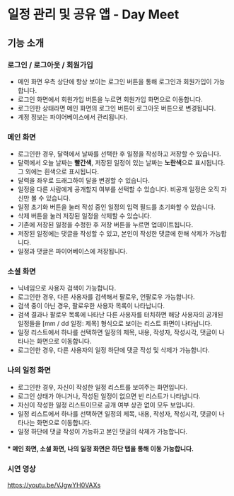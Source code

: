 # 일정 관리 및 공유 앱 - Day Meet

## 기능 소개

### 로그인 / 로그아웃 / 회원가입
- 메인 화면 우측 상단에 항상 보이는 로그인 버튼을 통해 로그인과 회원가입이 가능합니다.
- 로그인 화면에서 회원가입 버튼을 누르면 회원가입 화면으로 이동합니다.
- 로그인한 상태라면 메인 화면의 로그인 버튼이 로그아웃 버튼으로 변경됩니다.
- 계정 정보는 파이어베이스에서 관리됩니다.

### 메인 화면
- 로그인한 경우, 달력에서 날짜를 선택한 후 일정을 작성하고 저장할 수 있습니다.
- 달력에서 오늘 날짜는 **빨간색**, 저장된 일정이 있는 날짜는 **노란색**으로 표시됩니다. 그 외에는 흰색으로 표시됩니다.
- 달력을 좌우로 드래그하여 달을 변경할 수 있습니다.
- 일정을 다른 사람에게 공개할지 여부를 선택할 수 있습니다. 비공개 일정은 오직 자신만 볼 수 있습니다.
- 일정 초기화 버튼을 눌러 작성 중인 일정의 입력 필드를 초기화할 수 있습니다.
- 삭제 버튼을 눌러 저장된 일정을 삭제할 수 있습니다.
- 기존에 저장된 일정을 수정한 후 저장 버튼을 누르면 업데이트됩니다.
- 저장된 일정에는 댓글을 작성할 수 있고, 본인이 작성한 댓글에 한해 삭제가 가능합니다.
- 일정과 댓글은 파이어베이스에 저장됩니다.

### 소셜 화면
- 닉네임으로 사용자 검색이 가능합니다.
- 로그인한 경우, 다른 사용자를 검색해서 팔로우, 언팔로우 가능합니다.
- 검색 중이 아닌 경우, 팔로우한 사용자 목록이 나타납니다.
- 검색 결과나 팔로우 목록에 나타난 다른 사용자를 터치하면 해당 사용자의 공개된 일정들을 [mm / dd 일정: 제목] 형식으로 보이는 리스트 화면이 나타납니다.
- 일정 리스트에서 하나를 선택하면 일정의 제목, 내용, 작성자, 작성시각, 댓글이 나타나는 화면으로 이동합니다.
- 로그인한 경우, 다른 사용자의 일정 하단에 댓글 작성 및 삭제가 가능합니다.

### 나의 일정 화면
- 로그인한 경우, 자신이 작성한 일정 리스트를 보여주는 화면입니다.
- 로그인 상태가 아니거나, 작성된 일정이 없으면 빈 리스트가 나타납니다.
- 자신이 작성한 일정 리스트이므로 공개 여부 상관 없이 모두 보입니다.
- 일정 리스트에서 하나를 선택하면 일정의 제목, 내용, 작성자, 작성시각, 댓글이 나타나는 화면으로 이동합니다.
- 일정 하단에 댓글 작성이 가능하고 본인 댓글의 삭제가 가능합니다.

#### * 메인 화면, 소셜 화면, 나의 일정 화면은 하단 탭을 통해 이동 가능합니다.

### 시연 영상
https://youtu.be/VJgwYH0VAXs
